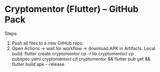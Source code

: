 # Cryptomentor (Flutter) – GitHub Pack
Steps:
1) Push all files to a new GitHub repo.
2) Open Actions → wait for workflow → download APK in Artifacts.
Local build:
  flutter create cryptomentor
  cp -r lib cryptomentor/
  cp pubspec.yaml cryptomentor/
  cd cryptomentor && flutter pub get && flutter build apk --release

